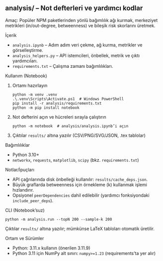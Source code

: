 ## analysis/ – Not defterleri ve yardımcı kodlar

Amaç: Popüler NPM paketlerinden yönlü bağımlılık ağı kurmak, merkeziyet metrikleri (in/out-degree, betweenness) ve bileşik risk skorlarını üretmek.

İçerik
- `analysis.ipynb` – Adım adım veri çekme, ağ kurma, metrikler ve görselleştirme.
- `analysis_helpers.py` – API istemcileri, önbellek, metrik ve çıktı yardımcıları.
- `requirements.txt` – Çalışma zamanı bağımlılıkları.

Kullanım (Notebook)
1) Ortamı hazırlayın
   ```
   python -m venv .venv
   .\.venv\Scripts\Activate.ps1  # Windows PowerShell
   pip install -r analysis/requirements.txt
   python -m pip install notebook
   ```
2) Not defterini açın ve hücreleri sırayla çalıştırın
   ```
   python -m notebook  # analysis/analysis.ipynb’i açın
   ```
3) Çıktılar `results/` altına yazılır (CSV/PNG/SVG/JSON, .tex tablolar)

Bağımlılıklar
- Python 3.10+
- `networkx`, `requests`, `matplotlib`, `scipy` (bkz. `requirements.txt`)

Notlar/İpuçları
- API çağrılarında disk önbelleği kullanılır: `results/cache_deps.json`.
- Büyük graflarda betweenness için örnekleme (k) kullanmak işlemi hızlandırır.
- Opsiyonel `peerDependencies` dahil edilebilir (yardımcı fonksiyondaki `include_peer_deps`).

CLI (Notebook’suz)
```
python -m analysis.run --topN 200 --sample-k 200
```
Çıktılar `results/` altına yazılır; mümkünse LaTeX tabloları otomatik üretilir.

Ortam ve Sürümler
- Python: 3.11.x kullanın (önerilen 3.11.9)
- Python 3.11 için NumPy alt sınırı: `numpy>=1.23` (requirements’ta yer alır)
